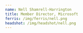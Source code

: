 ```yaml
---
name: Nell Shamrell-Harrington
title: Member Director, Microsoft
ferris: /img/ferris/nell.png
headshot: /img/headshot/nell.png
---
```

